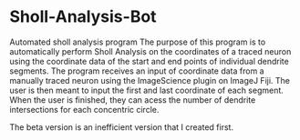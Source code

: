 # Sholl-Analysis-Bot
 Automated sholl analysis program
The purpose of this program is to automatically perform Sholl Analysis on the 
coordinates of a traced neuron using the coordinate data of the start and end points 
of individual dendrite segments. The program receives an input of coordinate data 
from a manually traced neuron using the ImageScience plugin on ImageJ Fiji. The user is 
then meant to input the first and last coordinate of each segment. When the user is
finished, they can acess the number of dendrite intersections for each concentric
circle.

The beta version is an inefficient version that I created first.